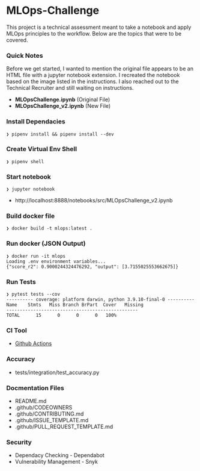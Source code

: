 # MLOps-Challenge
This project is a technical assessment meant to take a notebook and apply MLOps principles to the workflow.  Below are the topics that were to be covered.

### Quick Notes
Before we get started, I wanted to mention the original file appears to be an HTML file with a jupyter notebook extension. I recreated the notebook based on the image listed in the instructions. I also reached out to the Technical Recruiter and still waiting on instructions.

* **MLOpsChallenge.ipynb** (Original File)
* **MLOpsChallenge_v2.ipynb** (New File)

### Install Dependacies
```
❯ pipenv install && pipenv install --dev
```

### Create Virtual Env Shell
```
❯ pipenv shell
```

### Start notebook
```
❯ jupyter notebook
```
* http://localhost:8888/notebooks/src/MLOpsChallenge_v2.ipynb

### Build docker file
```
❯ docker build -t mlops:latest .
```

### Run docker (JSON Output)
```
❯ docker run -it mlops
Loading .env environment variables...
{"score_r2": 0.9000244324476292, "output": [3.7155025553662675]}
```

### Run Tests
```
❯ pytest tests --cov 
---------- coverage: platform darwin, python 3.9.10-final-0 ----------
Name    Stmts   Miss Branch BrPart  Cover   Missing
-------------------------------------------------
TOTAL      15      0      0      0   100%
```

### CI Tool
* [Github Actions](https://github.com/anselmoraya/MLOps-Challenge/actions)

### Accuracy
* tests/integration/test_accuracy.py

### Docmentation Files
* README.md
* .github/CODEOWNERS
* .github/CONTRIBUTING.md
* .github/ISSUE_TEMPLATE.md
* .github/PULL_REQUEST_TEMPLATE.md

### Security
* Dependacy Checking - Dependabot
* Vulnerability Management - Snyk
